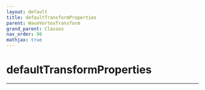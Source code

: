 ```yaml
---
layout: default
title: defaultTransformProperties
parent: WaveVortexTransform
grand_parent: Classes
nav_order: 90
mathjax: true
---
```


#  defaultTransformProperties




---

